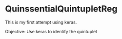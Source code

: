 # QuinssentialQuintupletReg

This is my first attempt using keras. 

Objective: 
Use keras to identify the quintuplet 


